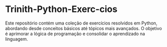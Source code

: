 # Trinith-Python-Exerc-cios
Este repositório contém uma coleção de exercícios resolvidos em Python, abordando desde conceitos básicos até tópicos mais avançados. O objetivo é aprimorar a lógica de programação e consolidar o aprendizado na linguagem.
